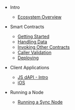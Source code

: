 - Intro

  - [Ecosystem Overview](intro/ecosystemOverview.md)

- Smart Contracts

  - [Getting Started](smartContract/gettingStarted.md)
  - [Handling Data](smartContract/handlingData.md)
  - [Invoking Other Contracts](smartContract/invoking.md)
  - [Caller Validation](smartContract/callerValidation.md)
  - [Deploying](smartContract/deploying.md)

- Client Applications

  - [JS dAPI - Intro](clientApp/dapi/intro.md)
  - [iOS](clientApp/ios.md)

- Running a Node

  - [Running a Sync Node](runningNode/runningNode.md)
